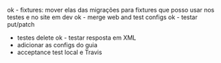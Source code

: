 ok - fixtures: mover elas das migrações para fixtures que posso usar nos testes e no site em dev
ok - merge web and test configs
ok - testar put/patch
- testes delete
ok -  testar resposta em XML
- adicionar as configs do guia
- acceptance test local e Travis
